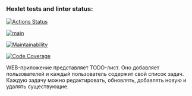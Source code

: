 ### Hexlet tests and linter status:
[![Actions Status](https://github.com/nail685/python-project-52/actions/workflows/hexlet-check.yml/badge.svg)](https://github.com/nail685/python-project-52/actions)

[![main](https://github.com/nic11371/python-project-52/actions/workflows/test.yml/badge.svg)](https://github.com/nic11371/python-project-52/actions/workflows/test.yml)

[![Maintainability](https://qlty.sh/badges/d096e056-625a-49c8-a1cd-d31362dc9e49/maintainability.svg)](https://qlty.sh/gh/nail685/projects/python-project-52)

[![Code Coverage](https://qlty.sh/badges/d096e056-625a-49c8-a1cd-d31362dc9e49/test_coverage.svg)](https://qlty.sh/gh/nail685/projects/python-project-52)

WEB-приложение представляет TODO-лист. Оно добавляет пользователей и каждый пользователь содержит свой список задач.
Каждую задачу можно редактировать, обновлять, добавлять новую и удалять существующие.